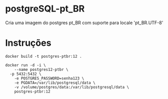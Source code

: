 # postgreSQL-pt_BR
Cria uma imagem do postgres pt_BR com suporte para locale 'pt_BR.UTF-8'

# Instruções

    docker build -t postgres-ptbr:12 .

    docker run -d -i \
    	--name postgres12-ptbr \
      -p 5432:5432 \
    	-e POSTGRES_PASSWORD=senha123 \
    	-e PGDATA=/var/lib/postgresql/data \
    	-v /volume/postgres/data:/var/lib/postgresql/data \
    	postgres-ptbr:12
